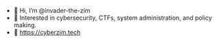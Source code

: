 - 👋 Hi, I’m @invader-the-zim
- 👀 Interested in cybersecurity, CTFs, system administration, and policy making.
- 🏡 https://cyberzim.tech

<!---
invader-the-zim/invader-the-zim is a ✨ special ✨ repository because its `README.md` (this file) appears on your GitHub profile.
You can click the Preview link to take a look at your changes.
--->
